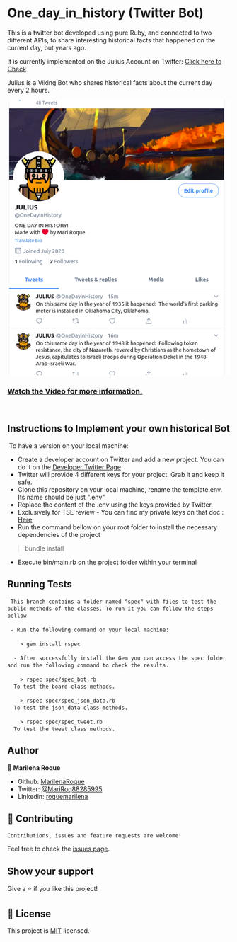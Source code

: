 # One_day_in_history (Twitter Bot)

This is a twitter bot developed using pure Ruby, and connected to two different APIs, to share interesting historical facts that happened on the current day, but years ago.

​It is currently implemented on the Julius Account on Twitter: [ Click here to Check](https://twitter.com/OneDayinHistory)

Julius is a Viking Bot who shares historical facts about the current day every 2 hours.

![screenshot](./img/1.png)

### [Watch the Video for more information.](https://www.loom.com/share/05acf4659e06465f89fb9abde0714e77)


​
## Instructions to Implement your own historical Bot
​
To have a version on your local machine:
- Create a developer account on Twitter and add a new project. You can do it on the [ Developer Twitter Page](https://developer.twitter.com/en)
- Twitter will provide 4 different keys for your project. Grab it and keep it safe.
- Clone this repository on your local machine, rename the template.env. Its name should be just ".env"
- Replace the content of the .env using the keys provided by Twitter.
- Exclusively for TSE review - You can find my private keys on that doc : [ Here](https://docs.google.com/document/d/17pg_2MWIBoOdBNdfe-NymuDKNujNBjGKR15mAMw7_sU/edit?usp=sharing)
- Run the command bellow on your root folder to install the necessary dependencies of the project

> bundle install

- Execute bin/main.rb on the project folder within your terminal

## Running Tests

     This branch contains a folder named "spec" with files to test the public methods of the classes. To run it you can follow the steps bellow

     - Run the following command on your local machine:

        > gem install rspec

      - After successfully install the Gem you can access the spec folder and run the following command to check the results.

        > rspec spec/spec_bot.rb
      To test the board class methods.

        > rspec spec/spec_json_data.rb
      To test the json_data class methods.

        > rspec spec/spec_tweet.rb
      To test the tweet class methods.



## Author


👤 **Marilena Roque**

- Github: [MarilenaRoque](https://github.com/MarilenaRoque)
- Twitter: [@MariRoq88285995](https://twitter.com/MariRoq88285995)
- Linkedin: [roquemarilena](https://www.linkedin.com/in/roquemarilena/)


## 🤝 Contributing

    Contributions, issues and feature requests are welcome!

Feel free to check the [issues page](https://github.com/MarilenaRoque/one_day_in_history/issues).

## Show your support

Give a ⭐️ if you like this project!

## 📝 License
This project is [MIT](lic.url) licensed.
